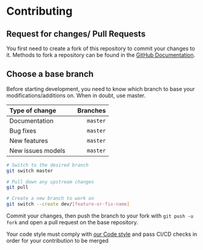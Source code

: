 # Contributing

## Request for changes/ Pull Requests
You first need to create a fork of this repository to commit your changes to it. Methods to fork a repository can be found in the [GitHub Documentation](https://docs.github.com/en/get-started/quickstart/fork-a-repo).

## Choose a base branch
Before starting development, you need to know which branch to base your modifications/additions on. When in doubt, use master.

| Type of change                |           | Branches              |
| :------------------           |:---------:| ---------------------:|
| Documentation                 |           | `master`              |
| Bug fixes                     |           | `master`              |
| New features                  |           | `master`              |
| New issues models             |           | `master` |

```sh
# Switch to the desired branch
git switch master

# Pull down any upstream changes
git pull

# Create a new branch to work on
git switch --create dev/[feature-or-fix-name]
```

Commit your changes, then push the branch to your fork with `git push -u fork` and open a pull request on the base repository.

Your code style must comply with [our Code style](CODE_STYLE.md) and pass CI/CD checks in order for your contribution to be merged